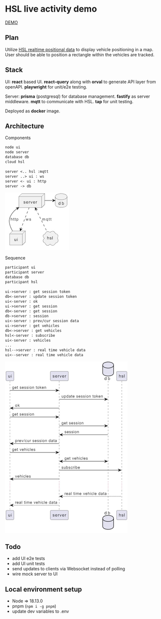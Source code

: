 # HSL live activity demo

[DEMO](https://hsl.ubi.dynu.com/)

## Plan

Utilize [HSL realtime positional data]() to display vehicle positioning in a map. User should be able to position a rectangle within the vehicles are tracked.

## Stack

UI: **react** based UI. **react-query** along with **orval** to generate API layer from openAPI. **playwright** for unit/e2e testing. 

Server: **prisma** (postgresql) for database management. **fastify** as server middleware. **mqtt** to communicate with HSL. **tap** for unit testing.

Deployed as **docker** image.

## Architecture

Components

```plantuml
node ui
node server
database db
cloud hsl

server <.. hsl :mqtt
server ..> ui : ws
server <- ui : http
server -> db 
```

![componenes](./component.jpg)

Sequence

```plantuml
participant ui
participant server
database db
participant hsl

ui->server : get session token
db<-server : update session token
ui<-server : ok
ui->server : get session
db<-server : get session
db->server : session
ui<-server : prev/cur session data
ui->server : get vehicles
db<->server : get vehicles
hsl<-server : subscribe
ui<-server : vehicles
...
hsl-->server : real time vehicle data
ui<--server : real time vehicle data
```

![componenes](./sq.jpg)

## Todo

- add UI e2e tests
- add UI unit tests
- send updates to clients via Websocket instead of polling
- wire mock server to UI

## Local environment setup

- Node => 18.13.0
- pnpm (`npm i -g pnpm`)
- update dev variables to .env